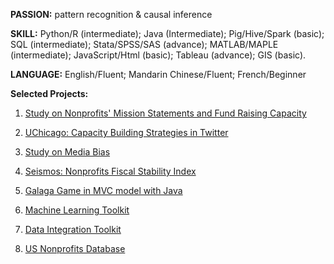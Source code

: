 **PASSION:** pattern recognition & causal inference

**SKILL:** Python/R (intermediate); Java (Intermediate); Pig/Hive/Spark (basic); SQL (intermediate);  Stata/SPSS/SAS (advance); MATLAB/MAPLE (intermediate); JavaScript/Html (basic); Tableau (advance); GIS (basic).

**LANGUAGE:** English/Fluent; Mandarin Chinese/Fluent; French/Beginner
 

**Selected Projects:**

1. [Study on Nonprofits' Mission Statements and Fund Raising Capacity](https://github.com/yuxiaosun/USngomission)

2. [UChicago: Capacity Building Strategies in Twitter](https://github.com/yuxiaosun/twitter)

3. [Study on Media Bias](https://github.com/yuxiaosun/hwcfpp/tree/master/project)

4. [Seismos: Nonprofits Fiscal Stability Index](https://github.com/aldengolab/seismos-NFP-stability-prediction)

5. [Galaga Game in MVC model with Java](https://github.com/yuxiaosun/javagame)

6. [Machine Learning Toolkit](https://github.com/yuxiaosun/capp-455136/tree/master/mlpipe)

7. [Data Integration Toolkit](https://github.com/yuxiaosun/capp-455136/tree/master/dataintegration)

8. [US Nonprofits Database](https://github.com/yuxiaosun/USngo)
